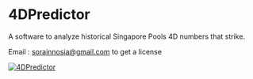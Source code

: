 # 4DPredictor
A software to analyze historical Singapore Pools 4D numbers that strike.

Email : sorainnosia@gmail.com to get a license

[![4DPredictor](http://img.youtube.com/vi/pC-8KbV9YT4/0.jpg)](https://www.youtube.com/watch?v=pC-8KbV9YT4 "4DPredictor")
